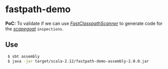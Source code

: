 # fastpath-demo 

**PoC:** To validate if we can use [_FastClasspathScanner_](https://github.com/lukehutch/fast-classpath-scanner) to generate code for the [_scapegoat_](https://github.com/sksamuel/scapegoat) `inspections`.

## Use
```bash
 $ sbt assembly
 $ java -jar target/scala-2.12/fastpath-demo-assembly-2.0.0.jar
```
